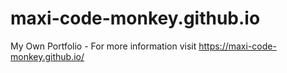 # maxi-code-monkey.github.io
My Own Portfolio - For more information visit https://maxi-code-monkey.github.io/
